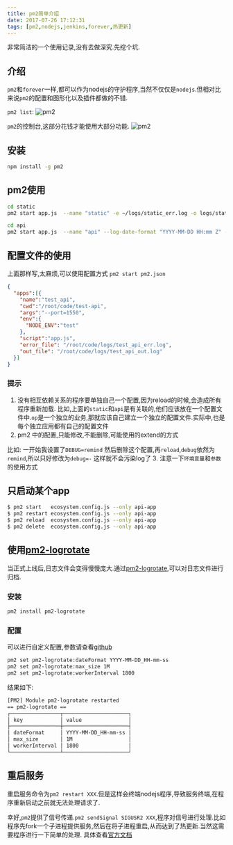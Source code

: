 ```yaml
---
title: pm2简单介绍
date: 2017-07-26 17:12:31
tags: [pm2,nodejs,jenkins,forever,热更新]
---
```


非常简洁的一个使用记录,没有去做深究.先挖个坑.


## 介绍

`pm2`和`forever`一样,都可以作为nodejs的守护程序,当然不仅仅是`nodejs`.但相对比来说`pm2`的配置和图形化以及插件都做的不错.

`pm2 list`:
![pm2](https://ss.jiasucloud.com/blog/image/pm2-list.png-s)
<!-- more -->
`pm2`的控制台,这部分花钱才能使用大部分功能.
![pm2](https://ss.jiasucloud.com/blog/image/pm2-web-ui.gif-s)

## 安装

```sh
npm install -g pm2
```

## pm2使用

```bash
cd static
pm2 start app.js  --name "static" -e ~/logs/static_err.log -o logs/static_out.log --log-date-format "YYYY-MM-DD HH:mm Z"

cd api
pm2 start app.js  --name "api" --log-date-format "YYYY-MM-DD HH:mm Z" -e logs/api_err.log -o ~/logs/api_out.log
```

## 配置文件的使用
上面那样写,太麻烦,可以使用配置方式 `pm2 start pm2.json`

```json
{
  "apps":[{
    "name":"test_api",
    "cwd":"/root/code/test-api",
    "args":"--port=1550",
    "env":{
      "NODE_ENV":"test"
    },
    "script":"app.js",
    "error_file": "/root/code/logs/test_api_err.log",
    "out_file": "/root/code/logs/test_api_out.log"
  }]
}
```


### 提示

1. 没有相互依赖关系的程序要单独自己一个配置,因为reload的时候,会造成所有程序重新加载.
	比如,上面的`static`和`api`是有关联的,他们应该放在一个配置文件中.`op`是一个独立的业务,那就应该自己建立一个独立的配置文件.实际中,也是每个独立应用都有自己的配置文件
2. pm2 中的配置,只能修改,不能删除,可能使用的extend的方式

比如: 一开始我设置了`DEBUG=remind` 然后删除这个配置,再`reload`,`debug`依然为`remind`,所以只好修改为`debug=-` 这样就不会污染log了
3. 注意一下`环境变量`和`参数`的使用方式


## 只启动某个app

```sh
$ pm2 start   ecosystem.config.js --only api-app
$ pm2 restart ecosystem.config.js --only api-app
$ pm2 reload  ecosystem.config.js --only api-app
$ pm2 delete  ecosystem.config.js --only api-app
```

## 使用[pm2-logrotate]

当正式上线后,日志文件会变得慢慢庞大.通过[pm2-logrotate],可以对日志文件进行归档.

### 安装

```sh
pm2 install pm2-logrotate
```
### 配置
可以进行自定义配置,参数请查看[github](https://github.com/pm2-hive/pm2-logrotate#configure)

```sh
pm2 set pm2-logrotate:dateFormat YYYY-MM-DD_HH-mm-ss
pm2 set pm2-logrotate:max_size 1M
pm2 set pm2-logrotate:workerInterval 1800
```
结果如下:

```sh
[PM2] Module pm2-logrotate restarted
== pm2-logrotate ==
┌────────────────┬─────────────────────┐
│ key            │ value               │
├────────────────┼─────────────────────┤
│ dateFormat     │ YYYY-MM-DD_HH-mm-ss │
│ max_size       │ 1M                  │
│ workerInterval │ 1800                │
└────────────────┴─────────────────────┘
```

## 重启服务

重启服务命令为`pm2 restart XXX`.但是这样会终端nodejs程序,导致服务终端,在程序重新启动之前就无法处理请求了.

幸好,`pm2`提供了信号传递.`pm2 sendSignal SIGUSR2 XXX`,程序对信号进行处理.比如程序先fork一个子进程提供服务,然后在将子进程重启,从而达到了热更新.当然这需要程序进行一下简单的处理. 具体查看[官方文档](http://pm2.keymetrics.io/docs/usage/pm2-doc-single-page/#signals)

[pm2-logrotate]:https://github.com/pm2-hive/pm2-logrotate